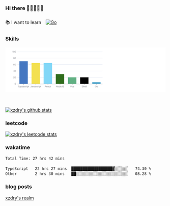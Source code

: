 ### Hi there 👋👋👋👋👋

 :books: I want to learn <a href="https://go.dev/" target="_blank"><img style="margin: 10px" src="https://profilinator.rishav.dev/skills-assets/go-original.svg" alt="Go" height="50" /></a>  

### Skills
![](img/2022-09-05-22-04-20.png)

<br />

[![xzdry's github stats](https://github-readme-stats.vercel.app/api?username=xzdry&count_private=true&show_icons=true&theme=vue)](https://github.com/xzdry)

### leetcode
[![xzdry's leetcode stats](https://leetcard.jacoblin.cool/xzdry-2?theme=light&font=Anek%20Kannada&site=cn)](https://leetcode.cn/u/xzdry-2/)

### wakatime
<!--START_SECTION:waka-->

```text
Total Time: 27 hrs 42 mins

TypeScript   22 hrs 27 mins  ██████████████████▓░░░░░░   74.30 %
Other        2 hrs 30 mins   ██░░░░░░░░░░░░░░░░░░░░░░░   08.28 %
```

<!--END_SECTION:waka-->

### blog posts
[xzdry's realm](https://www.justdry.net/)
